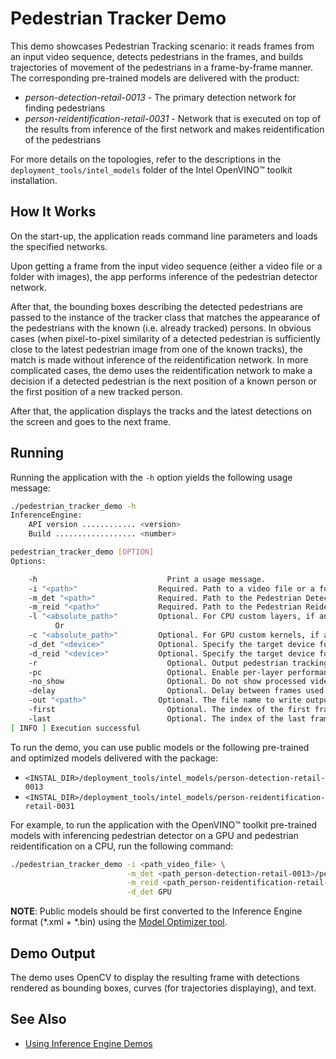 # Pedestrian Tracker Demo

This demo showcases Pedestrian Tracking scenario: it reads frames from an input video sequence, detects pedestrians in the frames, and builds trajectories of movement of the pedestrians in
a frame-by-frame manner.
The corresponding pre-trained models are delivered with the product:
* _person-detection-retail-0013_ - The primary detection network for finding pedestrians
* _person-reidentification-retail-0031_ - Network that is executed on top of the results from inference of the first network and makes reidentification of the pedestrians

For more details on the topologies, refer to the descriptions in the `deployment_tools/intel_models` folder of the Intel OpenVINO&trade; toolkit installation.

## How It Works

On the start-up, the application reads command line parameters and loads the specified networks.

Upon getting a frame from the input video sequence (either a video file or a folder with images), the app performs inference of the pedestrian detector network.

After that, the bounding boxes describing the detected pedestrians are passed to the instance of the tracker class that matches the appearance of the pedestrians with the known
(i.e. already tracked) persons.
In obvious cases (when pixel-to-pixel similarity of a detected pedestrian is sufficiently close to the latest pedestrian image from one of the known tracks),
the match is made without inference of the reidentification network. In more complicated cases, the demo uses the reidentification network to make a decision
if a detected pedestrian is the next position of a known person or the first position of a new tracked person.

After that, the application displays the tracks and the latest detections on the screen and goes to the next frame.


## Running

Running the application with the <code>-h</code> option yields the following usage message:
```sh
./pedestrian_tracker_demo -h
InferenceEngine:
    API version ............ <version>
    Build .................. <number>

pedestrian_tracker_demo [OPTION]
Options:

    -h                             Print a usage message.
    -i "<path>"                  Required. Path to a video file or a folder with images (all images should have names 0000000001.jpg, 0000000002.jpg, etc).
    -m_det "<path>"              Required. Path to the Pedestrian Detection Retail model (.xml) file.
    -m_reid "<path>"             Required. Path to the Pedestrian Reidentification Retail model (.xml) file.
    -l "<absolute_path>"         Optional. For CPU custom layers, if any. Absolute path to a shared library with the kernels implementation.
          Or
    -c "<absolute_path>"         Optional. For GPU custom kernels, if any. Absolute path to the .xml file with the kernels description.
    -d_det "<device>"            Optional. Specify the target device for pedestrian detection (CPU, GPU, FPGA, MYRIAD, or HETERO).
    -d_reid "<device>"           Optional. Specify the target device for pedestrian reidentification (CPU, GPU, FPGA, MYRIAD, or HETERO).
    -r                             Optional. Output pedestrian tracking results in a raw format (compatible with MOTChallenge format).
    -pc                            Optional. Enable per-layer performance statistics.
    -no_show                       Optional. Do not show processed video.
    -delay                         Optional. Delay between frames used for visualization. If negative, the visualization is turned off (like with the option 'no_show'). If zero, the visualization is made frame-by-frame.
    -out "<path>"                Optional. The file name to write output log file with results of pedestrian tracking. The format of the log file is compatible with MOTChallenge format.
    -first                         Optional. The index of the first frame of video sequence to process. This has effect only if it is positive and the source video sequence is an image folder.
    -last                          Optional. The index of the last frame of video sequence to process. This has effect only if it is positive and the source video sequence is an image folder.
[ INFO ] Execution successful
```

To run the demo, you can use public models or the following pre-trained and optimized models delivered with the package:

* `<INSTAL_DIR>/deployment_tools/intel_models/person-detection-retail-0013`
* `<INSTAL_DIR>/deployment_tools/intel_models/person-reidentification-retail-0031`

For example, to run the application with the OpenVINO&trade; toolkit pre-trained models with inferencing pedestrian detector on a GPU and pedestrian reidentification on a CPU,
run the following command:

```sh
./pedestrian_tracker_demo -i <path_video_file> \
                          -m_det <path_person-detection-retail-0013>/person-detection-retail-0013.xml \
                          -m_reid <path_person-reidentification-retail-0031>/person-reidentification-retail-0031.xml \
                          -d_det GPU
```

**NOTE**: Public models should be first converted to the Inference Engine format (\*.xml + \*.bin) using the [Model Optimizer tool](https://software.intel.com/en-us/articles/OpenVINO-ModelOptimizer).

## Demo Output

The demo uses OpenCV to display the resulting frame with detections rendered as bounding boxes, curves (for trajectories displaying), and text.


## See Also
* [Using Inference Engine Demos](../Readme.md)
